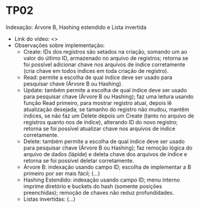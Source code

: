 # TP02

Indexação: Árvore B, Hashing estendido e Lista invertida

- Link do vídeo: <>
- Observações sobre implementação:
    - Create: IDs dos registros são setados na criação, somando um ao valor do último ID, armazenado no arquivo de registros; retorna se foi possível adicionar chave nos arquivos de índice corretamente (cria chave em todos índices em toda criação de registro).
    - Read: permite a escolha de qual índice deve ser usado para pesquisar chave (Árvore B ou Hashing).
    - Update: também permite a escolha de qual índice deve ser usado para pesquisar chave (Árvore B ou Hashing); faz uma leitura usando função Read primeiro, para mostrar registro atual, depois lê atualização desejada; se tamanho do registro não mudou, mantêm índices, se não faz um Delete depois um Create (tanto no arquivo de registros quanto nos de índice), alterando ID do novo registro; retorna se foi possível atualizar chave nos arquivos de índice corretamente.
    - Delete: também permite a escolha de qual índice deve ser usado para pesquisar chave (Árvore B ou Hashing); faz remoção lógica do arquivo de dados (lápide) e deleta chave dos arquivos de índice e retorna se foi possível deletar corretamente.
    - Árvore B: indexação usando campo ID; escolha de implementar a B primeiro por ser mais fácil; (...) 
    - Hashing Estendido: indexação usando campo ID; menu interno imprime diretório e buckets do hash (somente posições preenchidas); remoção de chaves não reduz profundidades.
    - Listas invertidas: (...)  
